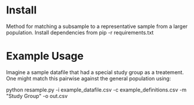 Install
=======
Method for matching a subsample to a representative sample from a larger population.
Install dependencies from pip -r requirements.txt

Example Usage
=============
Imagine a sample datafile that had a special study group as a treatement.  One might
match this pairwise against the general population using:

python resample.py -i example_datafile.csv -c example_definitions.csv -m "Study Group" -o out.csv


